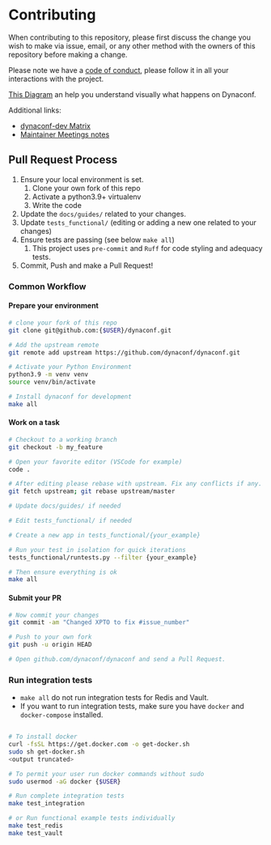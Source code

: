 # Contributing

When contributing to this repository, please first discuss the change you wish to make via issue,
email, or any other method with the owners of this repository before making a change.

Please note we have a [code of conduct](code-of-conduct.md), please follow it in all your interactions with the project.

[This Diagram](https://viewer.diagrams.net/?highlight=0000ff&edit=_blank&layers=1&nav=1&title=Dynaconf#Uhttps%3A%2F%2Fdrive.google.com%2Fuc%3Fid%3D11krXcDr67FGci_f36FZO-hiL08z4FuL9%26export%3Ddownload)
an help you understand visually what happens on Dynaconf.

Additional links:

- [dynaconf-dev Matrix](https://app.element.io/#/room/#dynaconf_dev:gitter.im)
- [Maintainer Meetings notes](https://hackmd.io/NJggYilJQ1uvA0wsHIoHmw?view)

## Pull Request Process

1. Ensure your local environment is set.
    1. Clone your own fork of this repo
    2. Activate a python3.9+ virtualenv
    3. Write the code
2. Update the `docs/guides/` related to your changes.
3. Update `tests_functional/` (editing or adding a new one related to your changes)
4. Ensure tests are passing (see below `make all`)
    1. This project uses `pre-commit` and `Ruff` for code styling and adequacy tests.
5. Commit, Push and make a Pull Request!


### Common Workflow


#### Prepare your environment

```bash
# clone your fork of this repo
git clone git@github.com:{$USER}/dynaconf.git

# Add the upstream remote
git remote add upstream https://github.com/dynaconf/dynaconf.git

# Activate your Python Environment
python3.9 -m venv venv
source venv/bin/activate

# Install dynaconf for development
make all

```

#### Work on a task

```bash
# Checkout to a working branch
git checkout -b my_feature

# Open your favorite editor (VSCode for example)
code .

# After editing please rebase with upstream. Fix any conflicts if any.
git fetch upstream; git rebase upstream/master

# Update docs/guides/ if needed

# Edit tests_functional/ if needed

# Create a new app in tests_functional/{your_example}

# Run your test in isolation for quick iterations
tests_functional/runtests.py --filter {your_example}

# Then ensure everything is ok
make all
```

#### Submit your PR

```bash
# Now commit your changes
git commit -am "Changed XPTO to fix #issue_number"

# Push to your own fork
git push -u origin HEAD

# Open github.com/dynaconf/dynaconf and send a Pull Request.
```

### Run integration tests

* `make all` do not run integration tests for Redis and Vault.
* If you want to run integration tests, make sure you have `docker` and `docker-compose`
installed.

```bash

# To install docker
curl -fsSL https://get.docker.com -o get-docker.sh
sudo sh get-docker.sh
<output truncated>

# To permit your user run docker commands without sudo
sudo usermod -aG docker {$USER}

# Run complete integration tests
make test_integration

# or Run functional example tests individually
make test_redis
make test_vault
```

